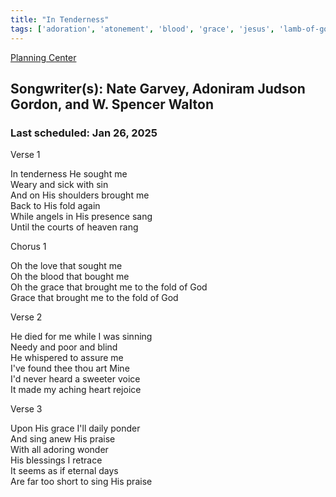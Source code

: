 ```yaml
---
title: "In Tenderness"
tags: ['adoration', 'atonement', 'blood', 'grace', 'jesus', 'lamb-of-god', 'love', 'praise', 'sacrifice']
---
```


[Planning Center](https://services.planningcenteronline.com/songs/12807736)

## Songwriter(s): Nate Garvey, Adoniram Judson Gordon, and W. Spencer Walton
### Last scheduled: Jan 26, 2025          

Verse 1  
  
In tenderness He sought me  
Weary and sick with sin  
And on His shoulders brought me  
Back to His fold again  
While angels in His presence sang  
Until the courts of heaven rang  
  
Chorus 1  
  
Oh the love that sought me  
Oh the blood that bought me  
Oh the grace that brought me to the fold of God  
Grace that brought me to the fold of God  
  
Verse 2  
  
He died for me while I was sinning  
Needy and poor and blind  
He whispered to assure me  
I've found thee thou art Mine  
I'd never heard a sweeter voice  
It made my aching heart rejoice  
  
Verse 3  
  
Upon His grace I'll daily ponder  
And sing anew His praise  
With all adoring wonder  
His blessings I retrace  
It seems as if eternal days  
Are far too short to sing His praise
